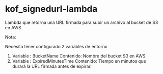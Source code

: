 # kof_signedurl-lambda

Lambda que retorna una URL firmada para subir un archivo al bucket de S3 en AWS.

Nota:  

Necesita tener configurado 2 variables de entorno

1. Variable : BucketName          Contenido:  Nombre del bucket S3 en AWS
2. Variable : ExpiredMinutesTime  Contenido:  Tiempo en minutos que durará la URL firmada antes de expirar.
